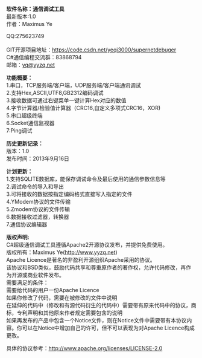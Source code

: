 <b>软件名称：通信调试工具</b><br/>
最新版本:1.0<br/>
作者：Maximus Ye<br/>

QQ:275623749<br/><br/>
GIT开源项目地址：https://code.csdn.net/yeqi3000/supernetdebuger<br/>
C#通信编程交流群：83868794<br/>
邮箱：yq@yyzq.net<br/>

<b>功能概要：</b><br/>
1.串口，TCP服务端/客户端，UDP服务端/客户端通讯调试<br/>
2.支持Hex,ASCII,UTF8,GB2312编码调试<br/>
3.接收数据可通过右键菜单一键计算Hex对应的数值<br/>
4.字节计算器/检验值计算器（CRC16,自定义多项式CRC16，XOR)<br/>
5.串口超级终端<br/>
6.Socket通信监视器<br/>
7:Ping调试<br/>

<b>历史更新记录：</b><br/>
版本：1.0<br/>
发布时间：2013年9月16日<br/>

<b>计划更新：</b><br/>
1.支持SQLITE数据库，能保存调试命令及最后使用的通信参数信息等<br/>
2.调试命令的导入和导出<br/>
3.可将接收的数据按指定编码格式直接写入指定的文件<br/>
4.YModem协议的文件传输<br/>
5.Zmodem协议的文件传输<br/>
6.数据接收过滤器，转换器<br/>
7.通信协议编辑器<br/>

<b>版权声明:</b><br/>
C#超级通信调试工具遵循Apache2开源协议发布，并提供免费使用。<br/>
版权所有：Maximus Ye(http://www.yyzq.net)<br/>
Apache Licence是著名的非盈利开源组织Apache采用的协议。<br/>
该协议和BSD类似，鼓励代码共享和尊重原作者的著作权，允许代码修改，再作为开源或商业软件发布。<br/>
需要满足的条件：<br/>
需要给代码的用户一份Apache Licence<br/>
如果你修改了代码，需要在被修改的文件中说明<br/>
在延伸的代码中（修改和有源代码衍生的代码中）需要带有原来代码中的协议，商标，专利声明和其他原来作者规定需要包含的说明<br/>
如果再发布的产品中包含一个Notice文件，则在Notice文件中需要带有本协议内容。你可以在Notice中增加自己的许可，但不可以表现为对Apache Licence构成更改。<br/>

具体的协议参考：http://www.apache.org/licenses/LICENSE-2.0